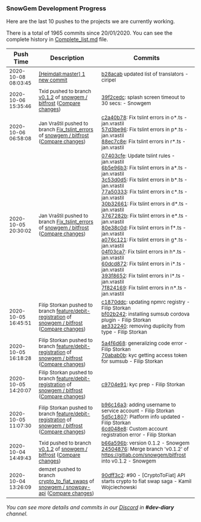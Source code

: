 
### SnowGem Development Progress

Here are the last 10 pushes to the projects we are currently working.

There is a total of 1965 commits since 20/01/2020. You can see the complete history in
 [Complete_list.md](Complete_list.md) file.

| Push Time | Description | Commits |
| --- | --- | --- |
| <sub>2020-10-08 08:03:45</sub> | <sub>[[Heimdall:master] 1 new commit](https://github.com/ciripel/Heimdall/commit/b28acabcd589cf3ee2d9b53b371035fc7b5f0844)</sub> | <sub>[b28acab](https://github.com/ciripel/Heimdall/commit/b28acabcd589cf3ee2d9b53b371035fc7b5f0844) updated list of translators - ciripel</sub> |
| <sub>2020-10-06 15:35:46</sub> | <sub>Txid pushed to branch [v0\.1\.2](https://gitlab.com/snowgem/bitfrost/commits/v0.1.2) of [snowgem / bitfrost](https://gitlab.com/snowgem/bitfrost) ([Compare changes](https://gitlab.com/snowgem/bitfrost/compare/24504876d6a0d7793b09c5e36711b0e5bb343189...39f2cedc1944d406fb001c7e4f4d3c85a12114d5))</sub> | <sub>[39f2cedc](https://gitlab.com/snowgem/bitfrost/-/commit/39f2cedc1944d406fb001c7e4f4d3c85a12114d5): splash screen timeout to 30 secs: - Snowgem</sub> |
| <sub>2020-10-06 06:58:08</sub> | <sub>Jan Vraštil pushed to branch [Fix\_tslint\_errors](https://gitlab.com/snowgem/bitfrost/commits/Fix_tslint_errors) of [snowgem / bitfrost](https://gitlab.com/snowgem/bitfrost) ([Compare changes](https://gitlab.com/snowgem/bitfrost/compare/7f824169972c9e6132a4ffc4dc00a820befc303e...88ec7c8ebd08afa60da1bfaa19e373fee6053bae))</sub> | <sub>[c2a40b78](https://gitlab.com/snowgem/bitfrost/-/commit/c2a40b78e03d21858cbf5354af366d5b9a7ee44b): Fix tslint errors in o*.ts - jan.vrastil<br>[57d3be96](https://gitlab.com/snowgem/bitfrost/-/commit/57d3be9667ecd6b1d64dc40c0dd2a2391272d757): Fix tslint errors in p*.ts - jan.vrastil<br>[88ec7c8e](https://gitlab.com/snowgem/bitfrost/-/commit/88ec7c8ebd08afa60da1bfaa19e373fee6053bae): Fix tslint errors in r*.ts - jan.vrastil</sub> |
| <sub>2020-10-05 20:30:02</sub> | <sub>Jan Vraštil pushed to branch [Fix\_tslint\_errors](https://gitlab.com/snowgem/bitfrost/commits/Fix_tslint_errors) of [snowgem / bitfrost](https://gitlab.com/snowgem/bitfrost) ([Compare changes](https://gitlab.com/snowgem/bitfrost/compare/cb55d566af9bc8f24a9440a76749dc38e15986ae...7f824169972c9e6132a4ffc4dc00a820befc303e))</sub> | <sub>[07403cfe](https://gitlab.com/snowgem/bitfrost/-/commit/07403cfe1132a830d9c23b5f4979c5ee0fc9490a): Update tslint rules - jan.vrastil<br>[6b5e96b3](https://gitlab.com/snowgem/bitfrost/-/commit/6b5e96b3aa90d596aa74e6ce3857e980ce51859a): Fix tslint errors in a*.ts - jan.vrastil<br>[3c53d0d5](https://gitlab.com/snowgem/bitfrost/-/commit/3c53d0d5605083d078af7f8fcf75488074991c70): Fix tslint errors in b*.ts - jan.vrastil<br>[77a50333](https://gitlab.com/snowgem/bitfrost/-/commit/77a50333d264805cf30e09f0b96270ef984b41fb): Fix tslint errors in c*.ts - jan.vrastil<br>[30b32661](https://gitlab.com/snowgem/bitfrost/-/commit/30b32661c01ef4336f43bbe42a82dbf9852f4440): Fix tslint errors in d*.ts - jan.vrastil<br>[3767282b](https://gitlab.com/snowgem/bitfrost/-/commit/3767282b317be5befb163f2d1fd8aba3586338f8): Fix tslint errors in e*.ts - jan.vrastil<br>[80e38c0d](https://gitlab.com/snowgem/bitfrost/-/commit/80e38c0d9e074e19b0d6f0a32b8ce50950ca390d): Fix tslint errors in f*.ts - jan.vrastil<br>[a076c121](https://gitlab.com/snowgem/bitfrost/-/commit/a076c121c166347311a075a2c81a868165a4bf11): Fix tslint errors in g*.ts - jan.vrastil<br>[04f03ca7](https://gitlab.com/snowgem/bitfrost/-/commit/04f03ca747a68822ffbebd2093e3a39becaab17b): Fix tslint errors in h*.ts - jan.vrastil<br>[60dcd872](https://gitlab.com/snowgem/bitfrost/-/commit/60dcd8729c9235d1d52a37fe542980286c6d078c): Fix tslint errors in i*.ts - jan.vrastil<br>[393f8652](https://gitlab.com/snowgem/bitfrost/-/commit/393f86528fd4396dfaf2bc431c37479ce8c253a2): Fix tslint errors in l*.ts - jan.vrastil<br>[7f824169](https://gitlab.com/snowgem/bitfrost/-/commit/7f824169972c9e6132a4ffc4dc00a820befc303e): Fix tslint errors in n*.ts - jan.vrastil</sub> |
| <sub>2020-10-05 16:45:51</sub> | <sub>Filip Storkan pushed to branch [feature/debit\-registration](https://gitlab.com/snowgem/bitfrost/commits/feature/debit-registration) of [snowgem / bitfrost](https://gitlab.com/snowgem/bitfrost) ([Compare changes](https://gitlab.com/snowgem/bitfrost/compare/70abab0bf213288f59f16e3dd7132bca222690c9...ae332240d059bba75de1a4cd3eec3d41e38cefc1))</sub> | <sub>[c1870ddc](https://gitlab.com/snowgem/bitfrost/-/commit/c1870ddc4ab79c2aa73b6d3034f3550a4cab993c): updating npmrc registry - Filip Storkan<br>[bf02b242](https://gitlab.com/snowgem/bitfrost/-/commit/bf02b242324234996573832ff103d205361734e4): installing sumsub cordova plugin - Filip Storkan<br>[ae332240](https://gitlab.com/snowgem/bitfrost/-/commit/ae332240d059bba75de1a4cd3eec3d41e38cefc1): removing duplicity from type - Filip Storkan</sub> |
| <sub>2020-10-05 16:18:28</sub> | <sub>Filip Storkan pushed to branch [feature/debit\-registration](https://gitlab.com/snowgem/bitfrost/commits/feature/debit-registration) of [snowgem / bitfrost](https://gitlab.com/snowgem/bitfrost) ([Compare changes](https://gitlab.com/snowgem/bitfrost/compare/c9704e91340d295213964db457160950404ca0af...70abab0bf213288f59f16e3dd7132bca222690c9))</sub> | <sub>[5a4f6d68](https://gitlab.com/snowgem/bitfrost/-/commit/5a4f6d68ebf5085f46a0e00826dad37ba57b9ab0): generalizing code error - Filip Storkan<br>[70abab0b](https://gitlab.com/snowgem/bitfrost/-/commit/70abab0bf213288f59f16e3dd7132bca222690c9): kyc getting access token for sumsub - Filip Storkan</sub> |
| <sub>2020-10-05 14:20:07</sub> | <sub>Filip Storkan pushed to branch [feature/debit\-registration](https://gitlab.com/snowgem/bitfrost/commits/feature/debit-registration) of [snowgem / bitfrost](https://gitlab.com/snowgem/bitfrost) ([Compare changes](https://gitlab.com/snowgem/bitfrost/compare/6cd048e88a079e2bf7e42191ab4f7b87b301e29e...c9704e91340d295213964db457160950404ca0af))</sub> | <sub>[c9704e91](https://gitlab.com/snowgem/bitfrost/-/commit/c9704e91340d295213964db457160950404ca0af): kyc prep - Filip Storkan</sub> |
| <sub>2020-10-05 11:07:30</sub> | <sub>Filip Storkan pushed to branch [feature/debit\-registration](https://gitlab.com/snowgem/bitfrost/commits/feature/debit-registration) of [snowgem / bitfrost](https://gitlab.com/snowgem/bitfrost) ([Compare changes](https://gitlab.com/snowgem/bitfrost/compare/774c95383831f9c4d8fa541ecdca216fba5fd848...6cd048e88a079e2bf7e42191ab4f7b87b301e29e))</sub> | <sub>[b96c16a3](https://gitlab.com/snowgem/bitfrost/-/commit/b96c16a32207fc62cb2c153bdf25e8a826bed3f2): adding username to service account - Filip Storkan<br>[5d5c1807](https://gitlab.com/snowgem/bitfrost/-/commit/5d5c18078784814e13b10c2968492758ced912e2): Platform info updated - Filip Storkan<br>[6cd048e8](https://gitlab.com/snowgem/bitfrost/-/commit/6cd048e88a079e2bf7e42191ab4f7b87b301e29e): Custom account registration error - Filip Storkan</sub> |
| <sub>2020-10-04 14:49:43</sub> | <sub>Txid pushed to branch [v0\.1\.2](https://gitlab.com/snowgem/bitfrost/commits/v0.1.2) of [snowgem / bitfrost](https://gitlab.com/snowgem/bitfrost) ([Compare changes](https://gitlab.com/snowgem/bitfrost/compare/d74b13a7aa414ce294107add613118c40b6ac152...24504876d6a0d7793b09c5e36711b0e5bb343189))</sub> | <sub>[b66a596b](https://gitlab.com/snowgem/bitfrost/-/commit/b66a596b22265355a6dfeba2d68081b8ac6ff761): version 0.1.2 - Snowgem<br>[24504876](https://gitlab.com/snowgem/bitfrost/-/commit/24504876d6a0d7793b09c5e36711b0e5bb343189): Merge branch 'v0.1.2' of https://gitlab.com/snowgem/bitfrost into v0.1.2 - Snowgem</sub> |
| <sub>2020-10-04 13:26:09</sub> | <sub>demzet pushed to branch [crypto\_to\_fiat\_swaps](https://gitlab.com/snowgem/snowpay-api/commits/crypto_to_fiat_swaps) of [snowgem / snowpay\-api](https://gitlab.com/snowgem/snowpay-api) ([Compare changes](https://gitlab.com/snowgem/snowpay-api/compare/cea5c188cdb577b6937cacda8263edc485e9e06a...90dff3c2234a50755b4010e75d116a9a6ce1d133))</sub> | <sub>[90dff3c2](https://gitlab.com/snowgem/snowpay-api/-/commit/90dff3c2234a50755b4010e75d116a9a6ce1d133): #90 - [CryptoToFiat] API starts crypto to fiat swap saga - Kamil Wojciechowski</sub> |

_You can see more details and commits in our [Discord](https://discord.gg/zumGnbg) in **#dev-diary** channel._
